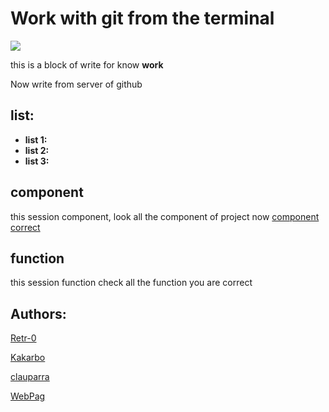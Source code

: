 # Work with git from the terminal

![](https://www.nobledesktop.com/image/gitresources/git-branches-merge.png)

this is a block of write for know **work**

Now write from server of github

## list:
- **list 1:**
- **list 2:**
- **list 3:**

## component

this session component, look all the component of project now
[component correct]()

## function

this session function check all the function you are correct

## Authors:

[Retr-0](https://www.nobledesktop.com/learn/git/git-branches)

[Kakarbo](https://www.cloudbees.com/blog/git-delete-branch-how-to-for-both-local-and-remote)

[clauparra](https://github.com/clauparra)

[WebPag]()

